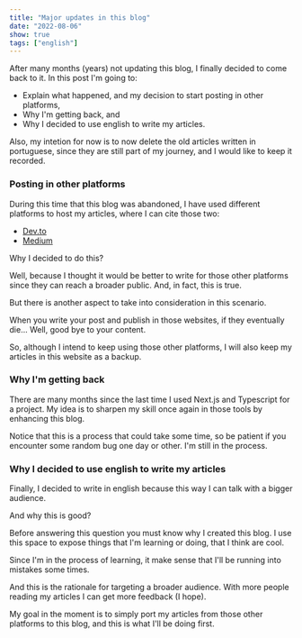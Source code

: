 ```yaml
---
title: "Major updates in this blog"
date: "2022-08-06"
show: true
tags: ["english"]
---
```


After many months (years) not updating this blog, I finally decided to come back to it. In this post I'm going to:

* Explain what happened, and my decision to start posting in other platforms,
* Why I'm getting back, and
* Why I decided to use english to write my articles.

Also, my intetion for now is to now delete the old articles written in portuguese, since they are still part of my journey, and I would like to keep it recorded.

### Posting in other platforms

During this time that this blog was abandoned, I have used different platforms to host my articles, where I can cite those two:

* [Dev.to](https://dev.to/64j0)
* [Medium](https://medium.com/@64J0)

Why I decided to do this?

Well, because I thought it would be better to write for those other platforms since they can reach a broader public. And, in fact, this is true.

But there is another aspect to take into consideration in this scenario.

When you write your post and publish in those websites, if they eventually die... Well, good bye to your content.

So, although I intend to keep using those other platforms, I will also keep my articles in this website as a backup.

### Why I'm getting back

There are many months since the last time I used Next.js and Typescript for a project. My idea is to sharpen my skill once again in those tools by enhancing this blog.

Notice that this is a process that could take some time, so be patient if you encounter some random bug one day or other. I'm still in the process.

### Why I decided to use english to write my articles

Finally, I decided to write in english because this way I can talk with a bigger audience.

And why this is good?

Before answering this question you must know why I created this blog. I use this space to expose things that I'm learning or doing, that I think are cool.

Since I'm in the process of learning, it make sense that I'll be running into mistakes some times.

And this is the rationale for targeting a broader audience. With more people reading my articles I can get more feedback (I hope).

My goal in the moment is to simply port my articles from those other platforms to this blog, and this is what I'll be doing first.
